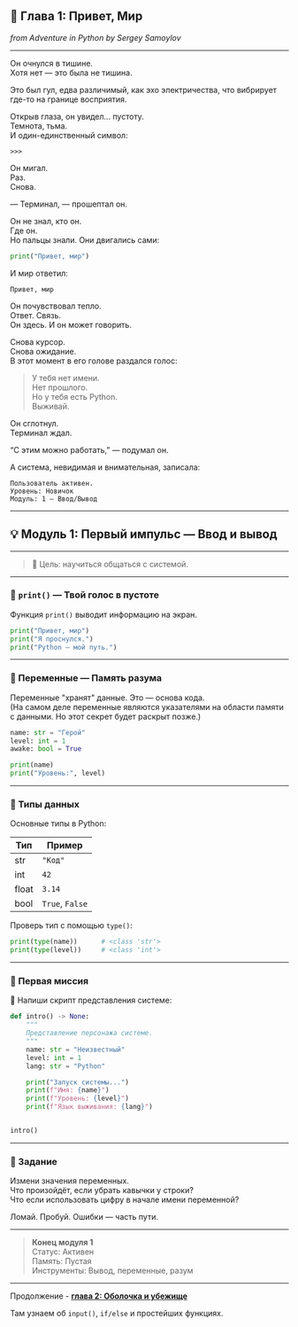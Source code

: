 ## 📖 Глава 1: Привет, Мир

*from Adventure in Python by Sergey Samoylov*

---

Он очнулся в тишине.  
Хотя нет — это была не тишина.

Это был гул, едва различимый, как эхо электричества, что вибрирует где-то на границе восприятия.

Открыв глаза, он увидел… пустоту.  
Темнота, тьма.  
И один-единственный символ:

```
>>>
```

Он мигал.  
Раз.  
Снова.  

— Терминал, — прошептал он.  

Он не знал, кто он.  
Где он.  
Но пальцы знали. Они двигались сами:

```python
print("Привет, мир")
```

И мир ответил:

```
Привет, мир
```

Он почувствовал тепло.  
Ответ. Связь.  
Он здесь. И он может говорить.

Снова курсор.  
Снова ожидание.  
В этот момент в его голове раздался голос:

> У тебя нет имени.  
> Нет прошлого.  
> Но у тебя есть Python.  
> Выживай.  

Он сглотнул.  
Терминал ждал.

“С этим можно работать,” — подумал он.

А система, невидимая и внимательная, записала:

```
Пользователь активен.
Уровень: Новичок
Модуль: 1 – Ввод/Вывод
```

---

## 💡 Модуль 1: Первый импульс — Ввод и вывод

---

> 🎯 Цель: научиться общаться с системой.

---

### 🔹 `print()` — Твой голос в пустоте

Функция `print()` выводит информацию на экран.

```python
print("Привет, мир")
print("Я проснулся.")
print("Python — мой путь.")
```

---

### 🔹 Переменные — Память разума

Переменные "хранят" данные. Это — основа кода.  
(На самом деле переменные являются указателями на области памяти с данными.
Но этот секрет будет раскрыт позже.)

```python
name: str = "Герой"
level: int = 1
awake: bool = True

print(name)
print("Уровень:", level)
```

---

### 🔹 Типы данных

Основные типы в Python:

| Тип      | Пример          |
|----------|------------------|
| str      | `"Код"`          |
| int      | `42`             |
| float    | `3.14`           |
| bool     | `True`, `False`  |

Проверь тип с помощью `type()`:

```python
print(type(name))      # <class 'str'>
print(type(level))     # <class 'int'>
```

---

### 🔹 Первая миссия

📘 Напиши скрипт представления системе:

```python
def intro() -> None:
    """
    Представление персонажа системе.
    """
    name: str = "Неизвестный"
    level: int = 1
    lang: str = "Python"

    print("Запуск системы...")
    print(f"Имя: {name}")
    print(f"Уровень: {level}")
    print(f"Язык выживания: {lang}")


intro()
```

---

### 🧠 Задание

Измени значения переменных.  
Что произойдёт, если убрать кавычки у строки?  
Что если использовать цифру в начале имени переменной?  

Ломай. Пробуй. Ошибки — часть пути.

---

> **Конец модуля 1**  
> Статус: Активен  
> Память: Пустая  
> Инструменты: Вывод, переменные, разум

---

Продолжение - [**глава 2: Оболочка и убежище**](Chapter_02.md)

Там узнаем об `input()`, `if/else` и простейших функциях.
